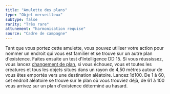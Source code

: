 ```yaml
---
title: "Amulette des plans"
type: "Objet merveilleux"
subtype: false
rarity: "Très rare"
attunement: "harmonisation requise"
source: "Cadre de campagne"
---
```

Tant que vous portez cette amulette, vous pouvez utiliser votre action pour nommer un endroit qui vous est familier et se trouve sur un autre plan d'existence. Faites ensuite un test d'Intelligence DD 15. Si vous réussissez, vous lancez [changement de plan](/grimoire/changement-de-plan/), si vous échouez, vous et toutes les créatures et tous les objets situés dans un rayon de 4,50 mètres autour de vous êtes emportés vers une destination aléatoire. Lancez 1d100. De 1 à 60, cet endroit aléatoire se trouve sur le plan où vous trouviez déjà, de 61 à 100 vous arrivez sur un plan d'existence déterminé au hasard.
